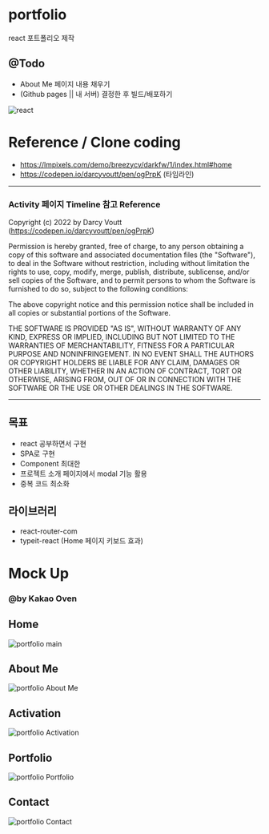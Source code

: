 # portfolio
react 포트폴리오 제작

## @Todo
* About Me 페이지 내용 채우기
* (Github pages || 내 서버) 결정한 후 빌드/배포하기

![react](https://user-images.githubusercontent.com/71891870/208365891-04c55de3-c294-40ba-aca3-097efc730a4c.png)

# Reference / Clone coding
* https://lmpixels.com/demo/breezycv/darkfw/1/index.html#home
* https://codepen.io/darcyvoutt/pen/ogPrpK (타임라인)

---
### Activity 페이지 Timeline 참고 Reference
Copyright (c) 2022 by Darcy Voutt (https://codepen.io/darcyvoutt/pen/ogPrpK)

Permission is hereby granted, free of charge, to any person obtaining a copy of this software and associated documentation files (the "Software"), to deal in the Software without restriction, including without limitation the rights to use, copy, modify, merge, publish, distribute, sublicense, and/or sell copies of the Software, and to permit persons to whom the Software is furnished to do so, subject to the following conditions:

The above copyright notice and this permission notice shall be included in all copies or substantial portions of the Software.

THE SOFTWARE IS PROVIDED "AS IS", WITHOUT WARRANTY OF ANY KIND, EXPRESS OR IMPLIED, INCLUDING BUT NOT LIMITED TO THE WARRANTIES OF MERCHANTABILITY, FITNESS FOR A PARTICULAR PURPOSE AND NONINFRINGEMENT. IN NO EVENT SHALL THE AUTHORS OR COPYRIGHT HOLDERS BE LIABLE FOR ANY CLAIM, DAMAGES OR OTHER LIABILITY, WHETHER IN AN ACTION OF CONTRACT, TORT OR OTHERWISE, ARISING FROM, OUT OF OR IN CONNECTION WITH THE SOFTWARE OR THE USE OR OTHER DEALINGS IN THE SOFTWARE.

---


## 목표
* react 공부하면서 구현
* SPA로 구현
* Component 최대한 
* 프로젝트 소개 페이지에서 modal 기능 활용
* 중복 코드 최소화 

## 라이브러리
* react-router-com
* typeit-react (Home 페이지 키보드 효과)

# Mock Up 
### @by Kakao Oven
## Home
![portfolio  main](https://user-images.githubusercontent.com/71891870/208224255-7f8cd3ad-26ec-45e7-a460-c11744f860eb.png)

## About Me
![portfolio  About Me](https://user-images.githubusercontent.com/71891870/208224261-09930dc7-f2cb-4622-8b54-d158f4f58f34.png)

## Activation
![portfolio  Activation](https://user-images.githubusercontent.com/71891870/208224281-bebc3314-6876-4af3-833a-fb59ab953f7a.png)

## Portfolio
![portfolio  Portfolio](https://user-images.githubusercontent.com/71891870/208224289-560eb087-26fe-462e-ad91-20c3a79a100f.png)

## Contact
![portfolio  Contact](https://user-images.githubusercontent.com/71891870/208224295-16117d76-b98a-4ba2-aaaf-9f74cd6d889b.png)
